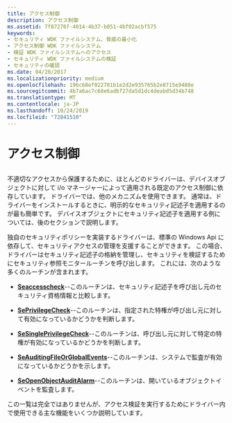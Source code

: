 ```yaml
---
title: アクセス制御
description: アクセス制御
ms.assetid: 7f87276f-4014-4b37-b051-4bf02acbf575
keywords:
- セキュリティ WDK ファイルシステム、脅威の最小化
- アクセス制御 WDK ファイルシステム
- 検証 WDK ファイルシステムへのアクセス
- セキュリティ WDK ファイルシステムの検証
- セキュリティの確認
ms.date: 04/20/2017
ms.localizationpriority: medium
ms.openlocfilehash: 196c68ef022781b1e2d2e935765b2e8715e9480e
ms.sourcegitcommit: 4b7a6ac7c68e6ad6f27da5d1dc4deabd5d34b748
ms.translationtype: MT
ms.contentlocale: ja-JP
ms.lasthandoff: 10/24/2019
ms.locfileid: "72841510"
---
```

# <a name="access-control"></a>アクセス制御


## <span id="ddk_access_control_if"></span><span id="DDK_ACCESS_CONTROL_IF"></span>


不適切なアクセスから保護するために、ほとんどのドライバーは、デバイスオブジェクトに対して i/o マネージャーによって適用される既定のアクセス制御に依存しています。 ドライバーでは、他のメカニズムを使用できます。 通常は、ドライバーをインストールするときに、明示的なセキュリティ記述子を適用するのが最も簡単です。 デバイスオブジェクトにセキュリティ記述子を適用する例については、後のセクションで説明します。

独自のセキュリティポリシーを実装するドライバーは、標準の Windows Api に依存して、セキュリティアクセスの管理を支援することができます。 この場合、ドライバーはセキュリティ記述子の格納を管理し、セキュリティを検証するためにセキュリティ参照モニタールーチンを呼び出します。 これには、次のような多くのルーチンが含まれます。

-   [**Seaccesscheck**](https://docs.microsoft.com/windows-hardware/drivers/ddi/wdm/nf-wdm-seaccesscheck)--このルーチンは、セキュリティ記述子を呼び出し元のセキュリティ資格情報と比較します。

-   [**SePrivilegeCheck**](https://docs.microsoft.com/windows-hardware/drivers/ddi/ntifs/nf-ntifs-seprivilegecheck)--このルーチンは、指定された特権が呼び出し元に対して有効になっているかどうかを判断します。

-   [**SeSinglePrivilegeCheck**](https://docs.microsoft.com/windows-hardware/drivers/ddi/ntddk/nf-ntddk-sesingleprivilegecheck)--このルーチンは、呼び出し元に対して特定の特権が有効になっているかどうかを判断します。

-   [**SeAuditingFileOrGlobalEvents**](https://docs.microsoft.com/windows-hardware/drivers/ddi/ntifs/nf-ntifs-seauditingfileorglobalevents)--このルーチンは、システムで監査が有効になっているかどうかを示します。

-   [**SeOpenObjectAuditAlarm**](https://docs.microsoft.com/windows-hardware/drivers/ddi/ntifs/nf-ntifs-seopenobjectauditalarm)--このルーチンは、開いているオブジェクトイベントを監査します。

この一覧は完全ではありませんが、アクセス検証を実行するためにドライバー内で使用できる主な機能をいくつか説明しています。

 

 




